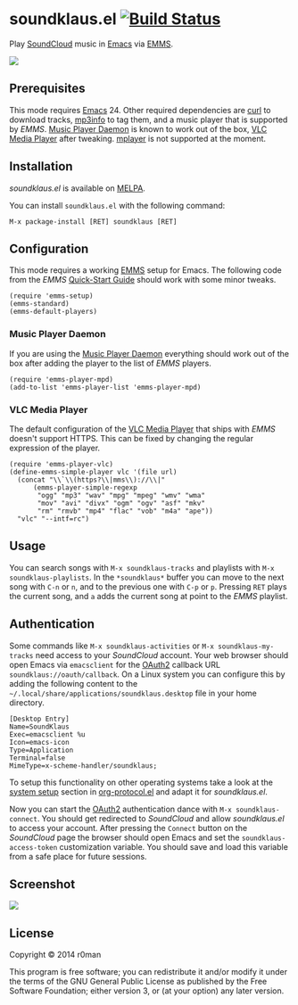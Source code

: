 # soundklaus.el [![Build Status](https://travis-ci.org/r0man/soundklaus.el.png)](https://travis-ci.org/r0man/soundklaus.el)

Play [SoundCloud](https://soundcloud.com) music in [Emacs](http://www.gnu.org/software/emacs/) via [EMMS](http://www.gnu.org/software/emms).

![](http://imgs.xkcd.com/comics/techno.png)

## Prerequisites

This mode requires [Emacs](http://www.gnu.org/software/emacs/) 24. Other required dependencies are [curl](http://curl.haxx.se) to download tracks, [mp3info](http://ibiblio.org/mp3info) to tag them, and a music player that is supported by *EMMS*. [Music Player Daemon](http://www.musicpd.org) is known to work out of the box, [VLC Media Player](http://www.videolan.org) after tweaking. [mplayer](http://www.mplayerhq.hu/design7/news.html) is not supported at the moment.

## Installation

*soundklaus.el* is available on [MELPA](http://melpa.milkbox.net).

You can install `soundklaus.el` with the following command:

`M-x package-install [RET] soundklaus [RET]`

## Configuration

This mode requires a working [EMMS](http://www.gnu.org/software/emms) setup for Emacs. The following code from the *EMMS* [Quick-Start Guide](http://www.gnu.org/software/emms/quickstart.html) should work with some minor tweaks.

``` emacs-lisp
(require 'emms-setup)
(emms-standard)
(emms-default-players)
```

### Music Player Daemon

If you are using the [Music Player Daemon](http://www.musicpd.org) everything should work out of the box after adding the player to the list of *EMMS* players.

``` emacs-lisp
(require 'emms-player-mpd)
(add-to-list 'emms-player-list 'emms-player-mpd)
```

### VLC Media Player

The default configuration of the [VLC Media Player](http://www.videolan.org) that ships with *EMMS* doesn't support HTTPS. This can be fixed by changing the regular expression of the player.

``` emacs-lisp
(require 'emms-player-vlc)
(define-emms-simple-player vlc '(file url)
  (concat "\\`\\(https?\\|mms\\)://\\|"
	  (emms-player-simple-regexp
	   "ogg" "mp3" "wav" "mpg" "mpeg" "wmv" "wma"
	   "mov" "avi" "divx" "ogm" "ogv" "asf" "mkv"
	   "rm" "rmvb" "mp4" "flac" "vob" "m4a" "ape"))
  "vlc" "--intf=rc")
```

## Usage

You can search songs with `M-x soundklaus-tracks` and playlists with `M-x soundklaus-playlists`. In the `*soundklaus*` buffer you can move to the next song with `C-n` or `n`, and to the previous one with `C-p` or `p`. Pressing `RET` plays the current song, and `a` adds the current song at point to the *EMMS* playlist.

## Authentication

Some commands like `M-x soundklaus-activities` or `M-x soundklaus-my-tracks` need access to your *SoundCloud* account. Your web browser should open Emacs via `emacsclient` for the [OAuth2](http://oauth.net/2) callback URL  `soundklaus://oauth/callback`. On a Linux system you can configure this by adding the following content to the  `~/.local/share/applications/soundklaus.desktop` file in your home directory.

```
[Desktop Entry]
Name=SoundKlaus
Exec=emacsclient %u
Icon=emacs-icon
Type=Application
Terminal=false
MimeType=x-scheme-handler/soundklaus;
```

To setup this functionality on other operating systems take a look at the [system setup](http://orgmode.org/worg/org-contrib/org-protocol.html#sec-3) section in [org-protocol.el](http://orgmode.org/worg/org-contrib/org-protocol.html) and adapt it for *soundklaus.el*.

Now you can start the [OAuth2](http://oauth.net/2) authentication dance with `M-x soundklaus-connect`. You should get redirected to *SoundCloud* and allow *soundklaus.el* to access your account. After pressing the `Connect` button on the *SoundCloud* page the browser should open Emacs and set the `soundklaus-access-token` customization variable. You should save and load this variable from a safe place for future sessions.

## Screenshot

![](https://raw.githubusercontent.com/r0man/soundklaus.el/master/screenshot.jpg)

## License

Copyright © 2014 r0man

This program is free software; you can redistribute it and/or modify
it under the terms of the GNU General Public License as published by
the Free Software Foundation; either version 3, or (at your option)
any later version.

